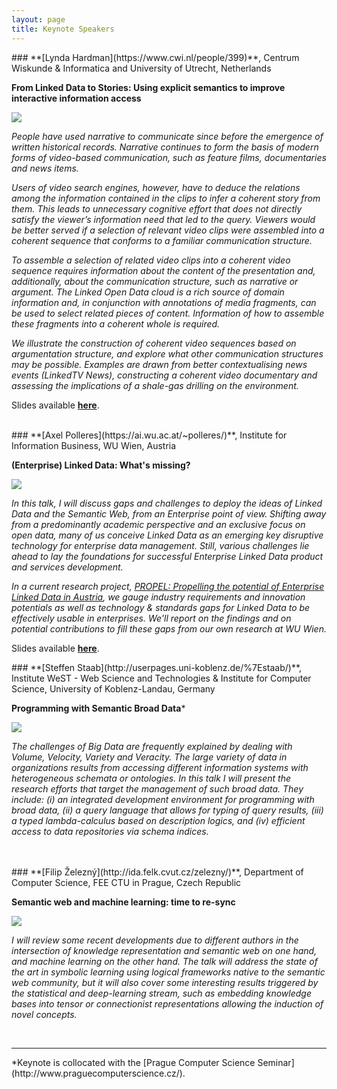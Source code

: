 ```yaml
---
layout: page
title: Keynote Speakers
---
```


<div id="LyndaHardman"/>
### **[Lynda Hardman](https://www.cwi.nl/people/399)**, Centrum Wiskunde & Informatica and University of Utrecht,  Netherlands

**From Linked Data to Stories: Using explicit semantics to improve interactive information access**

<img class="keynote-photo" src="/resources/LyndaHardman.jpg"/>

<p class="text-justify"><i>People have used narrative to communicate since before the emergence of written historical records. Narrative continues to form the basis of modern forms of video-based communication, such as feature films, documentaries and news items.</i></p>
<p class="text-justify"><i>Users of video search engines, however, have to deduce the relations among the information contained in the clips to infer a coherent story from them. This leads to unnecessary cognitive effort that does not directly satisfy the viewer’s information need that led to the query. Viewers would be better served if a selection of relevant video clips were assembled into a coherent sequence that conforms to a familiar communication structure.</i></p>
<p class="text-justify"><i>To assemble a selection of related video clips into a coherent video sequence requires information about the content of the presentation and, additionally, about the communication structure, such as narrative or argument. The Linked Open Data cloud is a rich source of domain information and, in conjunction with annotations of media fragments, can be used to select related pieces of content. Information of how to assemble these fragments into a coherent whole is required.</i></p>
<p class="text-justify"><i>We illustrate the construction of coherent video sequences based on argumentation structure, and explore what other communication structures may be possible. Examples are drawn from better contextualising news events (LinkedTV News), constructing a coherent video documentary and assessing the implications of a shale-gas drilling on the environment.</i></p>

Slides available **[here](http://www.cwi.nl/~lynda/talks/2016/Video%20Stories_Prague_KESW_160922.pdf)**.

<br/>

<div id="AxelPolleres"/>
### **[Axel Polleres](https://ai.wu.ac.at/~polleres/)**, Institute for Information Business, WU Wien, Austria

**(Enterprise) Linked Data: What's missing?**

<img class="keynote-photo" src="/resources/AxelPolleres.jpg"/>

<p class="text-justify"><i>In this talk, I will discuss gaps and challenges to deploy the ideas of Linked Data and the Semantic Web, from an Enterprise point of view. Shifting away from a predominantly academic perspective and an exclusive focus on open data, many of us conceive Linked Data as an emerging key disruptive technology for enterprise data management. Still, various challenges lie ahead to lay the foundations for successful Enterprise Linked Data product and services development.</i></p>
<p class="text-justify"><i>In a current research project, <a href="http://www.linked-data.at/">PROPEL: Propelling the potential of Enterprise Linked Data in Austria</a>, we gauge industry requirements and innovation potentials as well as technology & standards gaps for Linked Data to be effectively usable in enterprises. We'll report on the findings and on potential contributions to fill these gaps from our own research at WU Wien.</i></p>

Slides available **[here](https://aic.ai.wu.ac.at/~polleres/presentations/20160921Enterprise_Linked_Data_Whats_missing.pdf)**.

<div id="SteffenStaab" />
### **[Steffen Staab](http://userpages.uni-koblenz.de/%7Estaab/)**, Institute WeST - Web Science and Technologies & Institute for Computer Science, University of Koblenz-Landau, Germany

**Programming with Semantic Broad Data***

<img class="keynote-photo" src="/resources/SteffenStaab.png"/>

<p class="text-justify"><i>The challenges of Big Data are frequently explained by dealing with Volume, Velocity, Variety and Veracity. The large variety of data in organizations results from accessing different information systems with heterogeneous schemata or ontologies. In this talk I will present the research efforts that target the management of such broad data. They include: (i) an integrated development environment for programming with broad data, (ii) a query language that allows for typing of query results, (iii) a typed lambda-calculus based on description logics, and (iv) efficient access to data repositories via schema indices.</i></p>

<br/>

<br/>

<div id="FilipZelezny"/>
### **[Filip Železný](http://ida.felk.cvut.cz/zelezny/)**, Department of Computer Science, FEE CTU in Prague, Czech Republic

**Semantic web and machine learning: time to re-sync**

<img class="keynote-photo" src="/resources/FilipZelezny.jpg"/>

<p class="text-justify"><i>I will review some recent developments due to different authors in the intersection of knowledge representation and semantic web on one hand, and machine learning on the other hand. The talk will address the state of the art in symbolic learning using logical frameworks native to the semantic web community, but it will also cover some interesting results triggered by the statistical and deep-learning stream, such as embedding knowledge bases into tensor or connectionist representations allowing the induction of novel concepts.</i></p>

<br/>


<hr/>
*Keynote is collocated with the [Prague Computer Science Seminar](http://www.praguecomputerscience.cz/).
